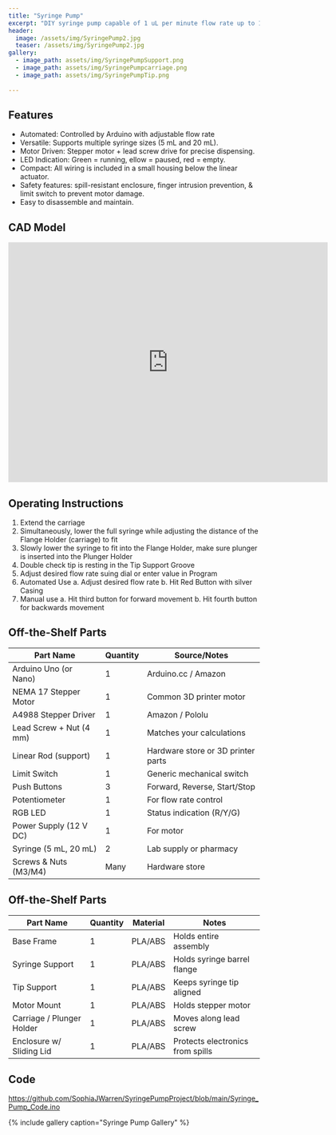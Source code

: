 ```yaml
---
title: "Syringe Pump"
excerpt: "DIY syringe pump capable of 1 uL per minute flow rate up to 10 mL per minute."
header:
  image: /assets/img/SyringePump2.jpg
  teaser: /assets/img/SyringePump2.jpg
gallery:
  - image_path: assets/img/SyringePumpSupport.png
  - image_path: assets/img/SyringePumpcarriage.png
  - image_path: assets/img/SyringePumpTip.png
   
---
```

## Features
* Automated: Controlled by Arduino with adjustable flow rate
* Versatile: Supports multiple syringe sizes (5 mL and 20 mL).
* Motor Driven: Stepper motor + lead screw drive for precise dispensing.
* LED Indication: Green = running, ellow = paused, red = empty.
* Compact: All wiring is included in a small housing below the linear actuator. 
* Safety features: spill-resistant enclosure, finger intrusion prevention, & limit switch to prevent motor damage.
* Easy to disassemble and maintain.

## CAD Model
<iframe src="https://vanderbilt643.autodesk360.com/shares/public/SH286ddQT78850c0d8a4bd6edd15c0531c07?mode=embed" width="640" height="480" allowfullscreen="true" webkitallowfullscreen="true" mozallowfullscreen="true"  frameborder="0"></iframe>

## Operating Instructions
 1. Extend the carriage
 2. Simultaneously, lower the full syringe while adjusting the distance of the Flange Holder
 (carriage) to fit
 3. Slowly lower the syringe to fit into the Flange Holder, make sure plunger is inserted into
 the Plunger Holder
 4. Double check tip is resting in the Tip Support Groove
 5. Adjust desired flow rate suing dial or enter value in Program
 6. Automated Use
   a. Adjust desired flow rate
   b. Hit Red Button with silver Casing
 7. Manual use
   a. Hit third button for forward movement
   b. Hit fourth button for backwards movement

## Off-the-Shelf Parts
| Part Name              | Quantity | Source/Notes                         |
|-------------------------|----------|--------------------------------------|
| Arduino Uno (or Nano)   | 1        | Arduino.cc / Amazon                  |
| NEMA 17 Stepper Motor   | 1        | Common 3D printer motor              |
| A4988 Stepper Driver    | 1        | Amazon / Pololu                      |
| Lead Screw + Nut (4 mm) | 1        | Matches your calculations            |
| Linear Rod (support)    | 1        | Hardware store or 3D printer parts   |
| Limit Switch            | 1        | Generic mechanical switch            |
| Push Buttons            | 3        | Forward, Reverse, Start/Stop         |
| Potentiometer           | 1        | For flow rate control                |
| RGB LED                 | 1        | Status indication (R/Y/G)            |
| Power Supply (12 V DC)  | 1        | For motor                            |
| Syringe (5 mL, 20 mL)   | 2        | Lab supply or pharmacy               |
| Screws & Nuts (M3/M4)   | Many     | Hardware store                       |

## Off-the-Shelf Parts
| Part Name             | Quantity | Material | Notes                            |
|------------------------|----------|----------|----------------------------------|
| Base Frame             | 1        | PLA/ABS  | Holds entire assembly            |
| Syringe Support        | 1        | PLA/ABS  | Holds syringe barrel flange      |
| Tip Support            | 1        | PLA/ABS  | Keeps syringe tip aligned        |
| Motor Mount            | 1        | PLA/ABS  | Holds stepper motor              |
| Carriage / Plunger Holder | 1     | PLA/ABS  | Moves along lead screw           |
| Enclosure w/ Sliding Lid | 1      | PLA/ABS  | Protects electronics from spills |

## Code
 https://github.com/SophiaJWarren/SyringePumpProject/blob/main/Syringe_Pump_Code.ino

{% include gallery caption="Syringe Pump Gallery" %}
